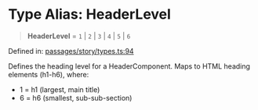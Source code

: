 # Type Alias: HeaderLevel

> **HeaderLevel** = `1` \| `2` \| `3` \| `4` \| `5` \| `6`

Defined in: [passages/story/types.ts:94](https://github.com/laruss/react-text-game/blob/69d70d1469d5c42a37ce3eebe7e9ba2b0e018eba/packages/core/src/passages/story/types.ts#L94)

Defines the heading level for a HeaderComponent.
Maps to HTML heading elements (h1-h6), where:
- 1 = h1 (largest, main title)
- 6 = h6 (smallest, sub-sub-section)
